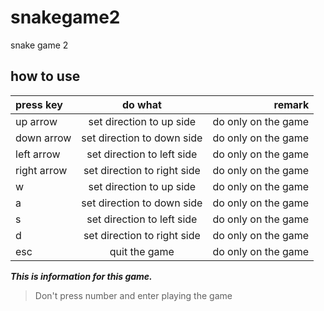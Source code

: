 # snakegame2
snake game 2 
## how to use

| press key         |            do what            |              remark|
|:------------------|:-----------------------------:|-------------------:|
| up arrow          |    set direction to up side   | do only on the game|
| down arrow        |  set direction to down side   | do only on the game|
| left arrow        |  set direction to left side   | do only on the game|
| right arrow       |  set direction to right side  | do only on the game|
| w                 |    set direction to up side   | do only on the game|
| a                 |  set direction to down side   | do only on the game|
| s                 |  set direction to left side   | do only on the game|
| d                 |  set direction to right side  | do only on the game|
| esc               |         quit the game         | do only on the game|

***This is information for this game.***
> Don't press number and enter playing the game
